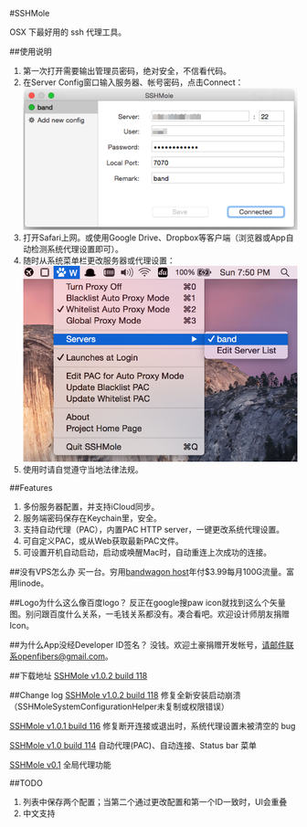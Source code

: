 #SSHMole

OSX 下最好用的 ssh 代理工具。  

##使用说明
1. 第一次打开需要输出管理员密码，绝对安全，不信看代码。  
2. 在Server Config窗口输入服务器、帐号密码，点击Connect：  
![demo](https://raw.githubusercontent.com/OpenFibers/SSHMole/master/DemoPics/demo1.png)  
3. 打开Safari上网。或使用Google Drive、Dropbox等客户端（浏览器或App自动检测系统代理设置即可）。  
4. 随时从系统菜单栏更改服务器或代理设置：  
![demo](https://raw.githubusercontent.com/OpenFibers/SSHMole/master/DemoPics/demo2.png)  
5. 使用时请自觉遵守当地法律法规。  

##Features
1. 多份服务器配置，并支持iCloud同步。  
2. 服务端密码保存在Keychain里，安全。  
3. 支持自动代理（PAC），内置PAC HTTP server，一键更改系统代理设置。
4. 可自定义PAC，或从Web获取最新PAC文件。  
5. 可设置开机自动启动，启动或唤醒Mac时，自动重连上次成功的连接。  

##没有VPS怎么办
买一台。穷用[bandwagon host](http://www.tennfy.com/1347.html)年付$3.99每月100G流量。富用linode。  

##Logo为什么这么像百度logo？
反正在google搜paw icon就找到这么个矢量图。别问跟百度什么关系，一毛钱关系都没有。凑合看吧。欢迎设计师朋友捐赠Icon。  

##为什么App没经Developer ID签名？
没钱。欢迎土豪捐赠开发帐号，请邮件联系openfibers@gmail.com。  

##下载地址
[SSHMole v1.0.2 build 118](https://github.com/OpenFibers/SSHMole/raw/master/Product/SSHMole_v1.0.2_build118.zip)  

##Change log
[SSHMole v1.0.2 build 118](https://github.com/OpenFibers/SSHMole/raw/master/Product/SSHMole_v1.0.2_build118.zip)  修复全新安装启动崩溃（SSHMoleSystemConfigurationHelper未复制或权限错误）

[SSHMole v1.0.1 build 116](https://github.com/OpenFibers/SSHMole/raw/master/Product/SSHMole_v1.0.1_build116.zip)  修复断开连接或退出时，系统代理设置未被清空的 bug

[SSHMole v1.0 build 114](https://github.com/OpenFibers/SSHMole/raw/master/Product/SSHMole_v1.0_build114.zip)  自动代理(PAC)、自动连接、Status bar 菜单

[SSHMole v0.1](https://github.com/OpenFibers/SSHMole/raw/master/Product/SSHMole_v0.1.zip) 全局代理功能

##TODO
1. 列表中保存两个配置；当第二个通过更改配置和第一个ID一致时，UI会重叠  
2. 中文支持
